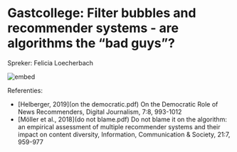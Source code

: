 # Gastcollege: Filter bubbles and recommender systems - are algorithms the “bad guys”?

Spreker: Felicia Loecherbach

![embed](https://api.eu.kaltura.com/p/120/sp/12000/embedIframeJs/uiconf_id/23449960/partner_id/120?iframeembed=true&playerId=kaltura_player&entry_id=0_qoc3g2h2&flashvars[streamerType]=auto&amp;flashvars[localizationCode]=en_US&amp;flashvars[leadWithHTML5]=true&amp;flashvars[sideBarContainer.plugin]=true&amp;flashvars[sideBarContainer.position]=left&amp;flashvars[sideBarContainer.clickToClose]=true&amp;flashvars[chapters.plugin]=true&amp;flashvars[chapters.layout]=vertical&amp;flashvars[chapters.thumbnailRotator]=false&amp;flashvars[streamSelector.plugin]=true&amp;flashvars[EmbedPlayer.SpinnerTarget]=videoHolder&amp;flashvars[dualScreen.plugin]=true&amp;flashvars[hotspots.plugin]=1&amp;flashvars[Kaltura.addCrossoriginToIframe]=true&amp;&wid=0_rjugyvd4)


Referenties:

- [Helberger, 2019](on the democratic.pdf) On the Democratic Role of News Recommenders, Digital Journalism, 7:8, 993-1012
- [Möller et al., 2018](do not blame.pdf) Do not blame it on the algorithm: an empirical assessment of multiple recommender systems and their impact on content diversity, Information, Communication & Society, 21:7, 959-977
